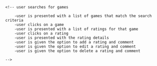 <!-- Delete after use -->

<!-- Coding requirement:

    -Node.js
    -Express.js
    -Handlebars.js
    -MySQL
    -Sequelize ORM
    -GET and POST routes for retrieving and adding new data
    -Must use at least one new library, package, or technology that we haven’t discussed
    -Must have a folder structure that meets the MVC paradigm
    -Must include authentication (express-session and cookies)
    -Must protect API keys in Node with environment variables
    -Must be deployed using Heroku (with data)
    -Must have a polished frontend/UI
    -Must be responsive
    -Must be interactive (i.e., accept and respond to user input)
    -Must meet good-quality coding standards (indentation, scoping, naming)
    -Must have a professional README (with unique name, description, technologies used, screenshot, and link to deployed application)
    -Must have a clean repository that meets quality coding standards (file structure, naming conventions, follows best practices for class/id naming conventions, indentation, quality comments, etc.)-->

<!-- To Built a game rating app -->
<!-- Create html, css, Script code -->
<!-- Use Bootstrap for styling -->
<!-- Use Handlebars for templating -->
<!-- Use Node.js, Express.js, MySQL, Sequelize ORM, GET and POST routes for retrieving and adding new data,
express-session and cookies for authentication, Heroku for deployment -->
<!-- Use at least one new library, package, or technology that we haven’t discussed -->
<!-- Use MVC paradigm -->
<!-- Use environment variables to protect API keys in Node -->
<!-- Use a polished frontend/UI -->
<!-- Use responsive design -->
<!-- Use interactive (i.e., accept and respond to user input) -->
<!-- Use good-quality coding standards (indentation, scoping, naming) -->
<!-- Use a professional README (with unique name, description, technologies used, screenshot, and link to deployed application) -->
<!-- Use a clean repository that meets quality coding standards (file structure, naming conventions, follows best practices for class/id naming conventions, indentation, quality comments, etc.) -->

<!-- User Story:

    -As a gamer, I want to be able to search for a game and see the ratings for that game

-->


<!-- Acceptance Criteria 

    -When user searches for a game, they are presented with a list of games that match the search criteria
    -When user clicks on a game, they are presented with a list of ratings for that game
    -When user clicks on a rating, they are presented with the rating details
    
-->


    <!-- user searches for games
        
        -user is presented with a list of games that match the search criteria
        -user clicks on a game
        -user is presented with a list of ratings for that game
        -user clicks on a rating
        -user is presented with the rating details
        -user is given the option to add a rating and comment
        -user is given the option to edit a rating and comment
        -user is given the option to delete a rating and comment

    -->
>